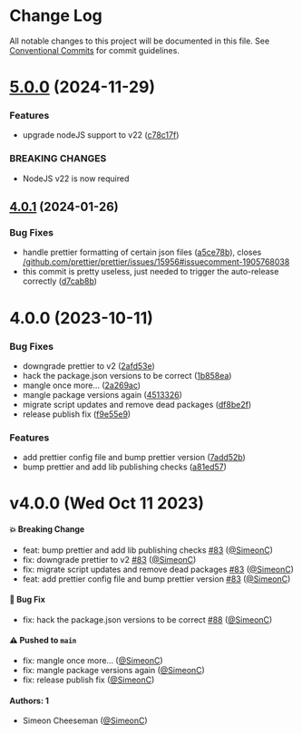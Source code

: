 # Change Log

All notable changes to this project will be documented in this file.
See [Conventional Commits](https://conventionalcommits.org) for commit guidelines.

# [5.0.0](https://github.com/tablecheck/frontend/compare/@tablecheck/prettier-config@4.0.1...@tablecheck/prettier-config@5.0.0) (2024-11-29)


### Features

* upgrade nodeJS support to v22 ([c78c17f](https://github.com/tablecheck/frontend/commit/c78c17f87f1869d86fab4398c3f76ed1f1f46888))


### BREAKING CHANGES

* NodeJS v22 is now required





## [4.0.1](https://github.com/tablecheck/frontend/compare/@tablecheck/prettier-config@4.0.0...@tablecheck/prettier-config@4.0.1) (2024-01-26)


### Bug Fixes

* handle prettier formatting of certain json files ([a5ce78b](https://github.com/tablecheck/frontend/commit/a5ce78b638c751717b5051114c1a9f2fc5b496a8)), closes [/github.com/prettier/prettier/issues/15956#issuecomment-1905768038](https://github.com//github.com/prettier/prettier/issues/15956/issues/issuecomment-1905768038)
* this commit is pretty useless, just needed to trigger the auto-release correctly ([d7cab8b](https://github.com/tablecheck/frontend/commit/d7cab8b589495dd0791dc32449a574c62874ad1f))





# 4.0.0 (2023-10-11)


### Bug Fixes

* downgrade prettier to v2 ([2afd53e](https://github.com/tablecheck/frontend/commit/2afd53e06da958e7211daf14bf24a0053ab55dba))
* hack the package.json versions to be correct ([1b858ea](https://github.com/tablecheck/frontend/commit/1b858eab9ba0de977087116603e4c1890b6d2afe))
* mangle once more… ([2a269ac](https://github.com/tablecheck/frontend/commit/2a269ac580d662e0f63b9a90e2df96bc67dcd52c))
* mangle package versions again ([4513326](https://github.com/tablecheck/frontend/commit/4513326b88ed15769a35790ba0b6fea9af3648a7))
* migrate script updates and remove dead packages ([df8be2f](https://github.com/tablecheck/frontend/commit/df8be2fb6b4e4bf0eac7a0adc7a3343915c35189))
* release publish fix ([f9e55e9](https://github.com/tablecheck/frontend/commit/f9e55e9cf3651cad4fd1d79d18735b9cea70396b))


### Features

* add prettier config file and bump prettier version ([7add52b](https://github.com/tablecheck/frontend/commit/7add52bfa6ffdaa065df490c8320f8025579a0d6))
* bump prettier and add lib publishing checks ([a81ed57](https://github.com/tablecheck/frontend/commit/a81ed574359fa226ca13f824a0c46cb94e524b69))





# v4.0.0 (Wed Oct 11 2023)

#### 💥 Breaking Change

- feat: bump prettier and add lib publishing checks [#83](https://github.com/tablecheck/tablecheck-react-system/pull/83) ([@SimeonC](https://github.com/SimeonC))
- fix: downgrade prettier to v2 [#83](https://github.com/tablecheck/tablecheck-react-system/pull/83) ([@SimeonC](https://github.com/SimeonC))
- fix: migrate script updates and remove dead packages [#83](https://github.com/tablecheck/tablecheck-react-system/pull/83) ([@SimeonC](https://github.com/SimeonC))
- feat: add prettier config file and bump prettier version [#83](https://github.com/tablecheck/tablecheck-react-system/pull/83) ([@SimeonC](https://github.com/SimeonC))

#### 🐛 Bug Fix

- fix: hack the package.json versions to be correct [#88](https://github.com/tablecheck/tablecheck-react-system/pull/88) ([@SimeonC](https://github.com/SimeonC))

#### ⚠️ Pushed to `main`

- fix: mangle once more… ([@SimeonC](https://github.com/SimeonC))
- fix: mangle package versions again ([@SimeonC](https://github.com/SimeonC))
- fix: release publish fix ([@SimeonC](https://github.com/SimeonC))

#### Authors: 1

- Simeon Cheeseman ([@SimeonC](https://github.com/SimeonC))

